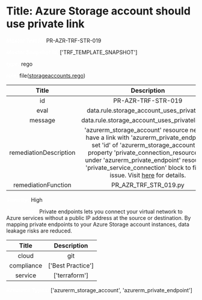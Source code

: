



# Title: Azure Storage account should use private link


***<font color="white">Master Test Id:</font>*** PR-AZR-TRF-STR-019

***<font color="white">Master Snapshot Id:</font>*** ['TRF_TEMPLATE_SNAPSHOT']

***<font color="white">type:</font>*** rego

***<font color="white">rule:</font>*** file([storageaccounts.rego])  
  
  
  
  

|Title|Description|
| :---: | :---: |
|id|PR-AZR-TRF-STR-019|
|eval|data.rule.storage_account_uses_privatelink|
|message|data.rule.storage_account_uses_privatelink_err|
|remediationDescription|'azurerm_storage_account' resource need to have a link with 'azurerm_private_endpoint', set 'id' of 'azurerm_storage_account' to property 'private_connection_resource_id' under 'azurerm_private_endpoint' resources 'private_service_connection' block to fix the issue. Visit <a href='https://registry.terraform.io/providers/hashicorp/azurerm/latest/docs/resources/private_endpoint#private_connection_resource_id' target='_blank'>here</a> for details.|
|remediationFunction|PR_AZR_TRF_STR_019.py|


***<font color="white">Severity:</font>*** High

***<font color="white">Description:</font>*** Private endpoints lets you connect your virtual network to Azure services without a public IP address at the source or destination. By mapping private endpoints to your Azure Storage account instances, data leakage risks are reduced.  
  
  

|Title|Description|
| :---: | :---: |
|cloud|git|
|compliance|['Best Practice']|
|service|['terraform']|


***<font color="white">Resource Types:</font>*** ['azurerm_storage_account', 'azurerm_private_endpoint']


[storageaccounts.rego]: https://github.com/prancer-io/prancer-compliance-test/tree/master/azure/terraform/storageaccounts.rego
